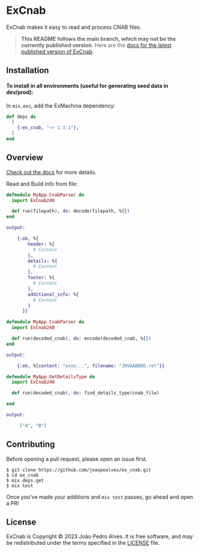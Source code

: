 # ExCnab

ExCnab makes it easy to read and process CNAB files.

> **This README follows the main branch, which may not be the currently published version**. Here are the
> [docs for the latest published version of ExCnab](https://hexdocs.pm/ex_cnab/ExCnab240.html).

## Installation

#### To install in all environments (useful for generating seed data in dev/prod):

In `mix.exs`, add the ExMachina dependency:

```elixir
def deps do
  [
    {:ex_cnab, "~> 1.3.1"},
  ]
end
```

## Overview

[Check out the docs](https://hexdocs.pm/ex_cnab/ExCnab240.html) for more details.

Read and Build info from file:

```elixir
defmodule MyApp.CnabParser do
  import ExCnab240

  def run(filepath), do: decode(filepath, %{})
end

output:

    {:ok, %{
        header: %{
          # Content
        },
        details: %{
          # Content
        },
        footer: %{
          # Content
        },
        additional_info: %{
          # Content
        }
      }}
```

```elixir
defmodule MyApp.CnabParser do
  import ExCnab240

  def run(decoded_cnab), do: encode(decoded_cnab, %{})
end

output:

    {:ok, %{content: "xxxx...", filename: "JHVAABBDD.ret"}}
```

```elixir
defmodule MyApp.GetDetailsType do
  import ExCnab240

  def run(decoded_cnab), do: find_details_type(cnab_file)

end

output:

     ["A", "B"]
```

## Contributing

Before opening a pull request, please open an issue first.

    $ git clone https://github.com/joaopealves/ex_cnab.git
    $ cd ex_cnab
    $ mix deps.get
    $ mix test

Once you've made your additions and `mix test` passes, go ahead and open a PR!

## License

ExCnab is Copyright © 2023 João Pedro Alves. It is free software, and may be
redistributed under the terms specified in the [LICENSE](/LICENSE) file.
